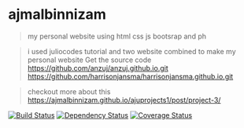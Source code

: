 # ajmalbinnizam

>  my personal website using html css js bootsrap and ph

> i used juliocodes tutorial and two website combined to make my personal website
> Get the source code 
> https://github.com/anzuj/anzuj.github.io.git 
> https://github.com/harrisonjansma/harrisonjansma.github.io.git


> checkout more about this  https://ajmalbinnizam.github.io/ajuprojects1/post/project-3/


[![Build Status](http://img.shields.io/travis/badges/badgerbadgerbadger.svg?style=flat-square)](https://travis-ci.org/badges/badgerbadgerbadger) 
[![Dependency Status](http://img.shields.io/gemnasium/badges/badgerbadgerbadger.svg?style=flat-square)](https://gemnasium.com/badges/badgerbadgerbadger) 
[![Coverage Status](http://img.shields.io/coveralls/badges/badgerbadgerbadger.svg?style=flat-square)](https://coveralls.io/r/badges/badgerbadgerbadger) 
